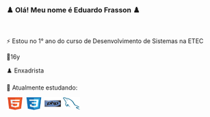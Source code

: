    ### ♟️ Olá! Meu nome é Eduardo Frasson ♟️ 
<br>

⚡ Estou no 1° ano do curso de Desenvolvimento de Sistemas na ETEC <br> 

🚀16y <br> 

♟️ Enxadrista
 <br> <br> 
🌱 Atualmente estudando: <br>
 <div style="display: inline_block">
  
  <img align="center" alt="HTML" height="30" width="40" src="https://raw.githubusercontent.com/devicons/devicon/master/icons/html5/html5-original.svg">
  <img align="center" alt="CSS" height="30" width="40" src="https://raw.githubusercontent.com/devicons/devicon/master/icons/css3/css3-original.svg"> 
  <img align="center" alt="PHP" height="30" width="40" src="https://github.com/devicons/devicon/blob/master/icons/php/php-original.svg">
  <img align="center" alt="MySql" height="30" width="40" src="https://github.com/devicons/devicon/blob/master/icons/mysql/mysql-original.svg">
  
</div>
